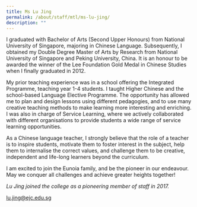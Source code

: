 ```yaml
---
title: Ms Lu Jing
permalink: /about/staff/mtl/ms-lu-jing/
description: ""
---
```


I graduated with Bachelor of Arts (Second Upper Honours) from National University of Singapore, majoring in Chinese Language. Subsequently, I obtained my Double Degree Master of Arts by Research from National University of Singapore and Peking University, China. It is an honour to be awarded the winner of the Lee Foundation Gold Medal in Chinese Studies when I finally graduated in 2012.

My prior teaching experience was in a school offering the Integrated Programme, teaching year 1-4 students. I taught Higher Chinese and the school-based Language Elective Programme. The opportunity has allowed me to plan and design lessons using different pedagogies, and to use many creative teaching methods to make learning more interesting and enriching. I was also in charge of Service Learning, where we actively collaborated with different organisations to provide students a wide range of service learning opportunities.

As a Chinese language teacher, I strongly believe that the role of a teacher is to inspire students, motivate them to foster interest in the subject, help them to internalise the correct values, and challenge them to be creative, independent and life-long learners beyond the curriculum.

I am excited to join the Eunoia family, and be the pioneer in our endeavour. May we conquer all challenges and achieve greater heights together!

_Lu Jing joined the college as a pioneering member of staff in 2017._

[lu.jing@ejc.edu.sg](mailto:lu.jing@ejc.edu.sg)